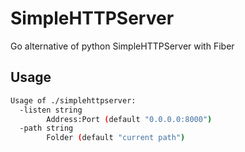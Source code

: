 # SimpleHTTPServer

Go alternative of python SimpleHTTPServer with Fiber

## Usage
```bash
Usage of ./simplehttpserver:
  -listen string
        Address:Port (default "0.0.0.0:8000")
  -path string
        Folder (default "current path")
```
